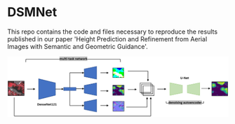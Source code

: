 # DSMNet
This repo contains the code and files necessary to reproduce the results published in our paper 'Height Prediction and Refinement from Aerial Images with Semantic and Geometric Guidance'.

![GitHub Logo](/images/fullnet.png)


